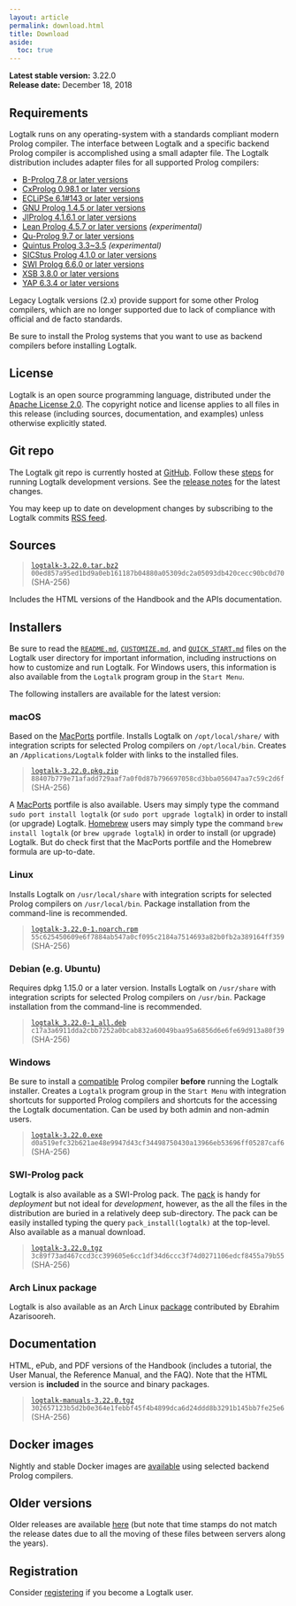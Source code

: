 ```yaml
---
layout: article
permalink: download.html
title: Download
aside:
  toc: true
---
```


**Latest stable version:** 3.22.0  
**Release date:** December 18, 2018

## Requirements

Logtalk runs on any operating-system with a standards compliant modern
Prolog compiler. The interface between Logtalk and a specific backend
Prolog compiler is accomplished using a small adapter file. The Logtalk
distribution includes adapter files for all supported Prolog compilers:

-   [B-Prolog 7.8 or later versions](http://www.picat-lang.org/bprolog/)
-   [CxProlog 0.98.1 or later versions](http://ctp.di.fct.unl.pt/~amd/cxprolog/)
-   [ECLiPSe 6.1\#143 or later versions](http://eclipseclp.org/)
-   [GNU Prolog 1.4.5 or later versions](http://www.gprolog.org/)
-   [JIProlog 4.1.6.1 or later versions](http://www.jiprolog.com/)
-   [Lean Prolog 4.5.7 or later versions](http://www.cse.unt.edu/~tarau/) *(experimental)*
-   [Qu-Prolog 9.7 or later versions](http://www.itee.uq.edu.au/~pjr/HomePages/QuPrologHome.html)
-   [Quintus Prolog 3.3\~3.5](https://quintus.sics.se) *(experimental)*
-   [SICStus Prolog 4.1.0 or later versions](https://sicstus.sics.se)
-   [SWI Prolog 6.6.0 or later versions](http://www.swi-prolog.org/)
-   [XSB 3.8.0 or later versions](http://xsb.sourceforge.net/)
-   [YAP 6.3.4 or later versions](http://www.dcc.fc.up.pt/~vsc/Yap/)

Legacy Logtalk versions (2.x) provide support for some other Prolog
compilers, which are no longer supported due to lack of compliance with
official and de facto standards.

Be sure to install the Prolog systems that you want to use as backend
compilers before installing Logtalk.


## License

Logtalk is an open source programming language, distributed under the
[Apache License 2.0](https://github.com/LogtalkDotOrg/logtalk3/blob/master/LICENSE.txt).
The copyright notice and license applies to all files in this release
(including sources, documentation, and examples) unless otherwise
explicitly stated.


## Git repo

The Logtalk git repo is currently hosted at
[GitHub](http://github.com/LogtalkDotOrg/logtalk3).
Follow these [steps](running_developer_versions.html)
for running Logtalk development versions. See the
[release notes](https://github.com/LogtalkDotOrg/logtalk3/blob/master/RELEASE_NOTES.md)
for the latest changes.

You may keep up to date on development changes by subscribing to the Logtalk commits [RSS
feed](https://github.com/LogtalkDotOrg/logtalk3/commits/master.atom).


## Sources

> [`logtalk-3.22.0.tar.bz2`](files/logtalk-3.22.0.tar.bz2)  
> `00ed857a95ed1bd9a0eb161187b04880a05309dc2a05093db420cecc90bc0d70` (SHA-256)

Includes the HTML versions of the Handbook and the APIs documentation.


## Installers

Be sure to read the
[`README.md`](https://github.com/LogtalkDotOrg/logtalk3/blob/master/README.md),
[`CUSTOMIZE.md`](https://github.com/LogtalkDotOrg/logtalk3/blob/master/CUSTOMIZE.md), and
[`QUICK_START.md`](https://github.com/LogtalkDotOrg/logtalk3/blob/master/QUICK_START.md)
files on the Logtalk user directory for important information, including
instructions on how to customize and run Logtalk. For Windows users,
this information is also available from the `Logtalk` program group in
the `Start Menu`.

The following installers are available for the latest version:


### macOS

Based on the [MacPorts](http://www.macports.org/) portfile. Installs
Logtalk on `/opt/local/share/` with integration scripts for selected
Prolog compilers on `/opt/local/bin`. Creates an `/Applications/Logtalk`
folder with links to the installed files.

> [`logtalk-3.22.0.pkg.zip`](files/logtalk-3.22.0.pkg.zip)  
> `88407b779e71afadd729aaf7a0f0d87b796697058cd3bba056047aa7c59c2d6f` (SHA-256)

A [MacPorts](http://www.macports.org/) portfile is also available. Users
may simply type the command `sudo port install logtalk` (or
`sudo port upgrade logtalk`) in order to install (or upgrade) Logtalk.
[Homebrew](http://mxcl.github.com/homebrew/) users may simply type the
command `brew install logtalk` (or `brew upgrade logtalk`) in order to
install (or upgrade) Logtalk. But do check first that the MacPorts
portfile and the Homebrew formula are up-to-date.


### Linux

Installs Logtalk on `/usr/local/share` with integration scripts for
selected Prolog compilers on `/usr/local/bin`. Package installation from
the command-line is recommended.

> [`logtalk-3.22.0-1.noarch.rpm`](files/logtalk-3.22.0-1.noarch.rpm)  
> `55c625450609e6f7884ab547a0cf095c2184a7514693a82b0fb2a389164ff359` (SHA-256)


### Debian (e.g. Ubuntu)

Requires dpkg 1.15.0 or a later version. Installs Logtalk on
`/usr/share` with integration scripts for selected Prolog compilers on
`/usr/bin`. Package installation from the command-line is recommended.

> [`logtalk_3.22.0-1_all.deb`](files/logtalk_3.22.0-1_all.deb)  
> `c17a3a6911dda2cbb7252a0bcab832a60049baa95a6856d6e6fe69d913a80f39` (SHA-256)


### Windows

Be sure to install a [compatible](#requirements) Prolog compiler
**before** running the Logtalk installer. Creates a `Logtalk` program
group in the `Start Menu` with integration shortcuts for supported
Prolog compilers and shortcuts for the accessing the Logtalk
documentation. Can be used by both admin and non-admin users.

> [`logtalk-3.22.0.exe`](files/logtalk-3.22.0.exe)  
> `d0a519efc32b621ae48e9947d43cf34498750430a13966eb53696ff05287caf6` (SHA-256)


### SWI-Prolog pack

Logtalk is also available as a SWI-Prolog pack. The
[pack](http://www.swi-prolog.org/pack/list?p=logtalk) is handy for
*deployment* but not ideal for *development*, however, as the all the
files in the distribution are buried in a relatively deep sub-directory.
The pack can be easily installed typing the query `pack_install(logtalk)`
at the top-level. Also available as a manual download.

> [`logtalk-3.22.0.tgz`](files/swi-prolog/packs/logtalk-3.22.0.tgz)  
> `3c89f73ad467ccd3cc399605e6cc1df34d6ccc3f74d0271106edcf8455a79b55` (SHA-256)


### Arch Linux package

Logtalk is also available as an Arch Linux
[package](https://aur.archlinux.org/packages/logtalk/) contributed by
Ebrahim Azarisooreh.


## Documentation

HTML, ePub, and PDF versions of the Handbook (includes a tutorial, the User Manual, the Reference Manual, and the FAQ).
Note that the HTML version is **included** in the source and binary packages.

> [`logtalk-manuals-3.22.0.tgz`](files/logtalk-manuals-3.22.0.tgz)  
> `302657123b5d2b0e364e1febbf45f4b4899dca6d24ddd8b3291b145bb7fe25e6` (SHA-256)


## Docker images

Nightly and stable Docker images are [available](https://hub.docker.com/u/logtalk/) using selected backend Prolog compilers.


## Older versions

Older releases are available [here](/files/) (but note that time stamps
do not match the release dates due to all the moving of these files
between servers along the years).


## Registration

Consider [registering](regform.html) if you become a Logtalk user.
